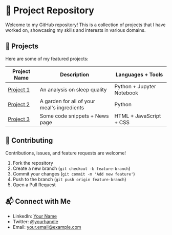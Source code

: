 # 📌 Project Repository

Welcome to my GitHub repository! This is a collection of projects that I have worked on, showcasing my skills and interests in various domains.

## 🚀 Projects

Here are some of my featured projects:

<!-- Dynamic List of Projects -->

| Project Name | Description | Languages + Tools |
|-------------|-------------|-------------|
| [Project 1](https://github.com/fisherlul/Projects/tree/main/Sleep%20Analysis) | An analysis on sleep quality | Python + Jupyter Notebook
| [Project 2](https://github.com/fisherlul/Projects/tree/main/APP) | A garden for all of your meal's ingredients | Python
| [Project 3](https://github.com/fisherlul/Projects/tree/main/Web%20lessons%20%2B%20projects) | Some code snippets + News page | HTML + JavaScript + CSS

## 🤝 Contributing

Contributions, issues, and feature requests are welcome!

1. Fork the repository
2. Create a new branch (`git checkout -b feature-branch`)
3. Commit your changes (`git commit -m 'Add new feature'`)
4. Push to the branch (`git push origin feature-branch`)
5. Open a Pull Request

## 📬 Connect with Me

- LinkedIn: [Your Name](https://linkedin.com/in/yourprofile)
- Twitter: [@yourhandle](https://twitter.com/yourhandle)
- Email: your.email@example.com
